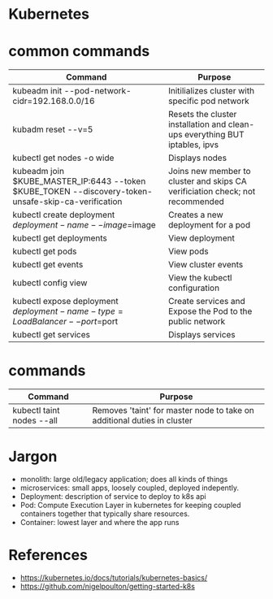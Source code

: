 # Kubernetes 

# common commands

|Command|Purpose|
|-------|-------|
|kubeadm init --pod-network-cidr=192.168.0.0/16| Initilializes cluster with specific pod network|
|kubadm reset --v=5| Resets the cluster installation and clean-ups everything BUT iptables, ipvs|
|kubectl get nodes -o wide| Displays nodes|
|kubeadm join $KUBE_MASTER_IP:6443 --token $KUBE_TOKEN --discovery-token-unsafe-skip-ca-verification|  Joins new member to cluster and skips CA verificiation check; not recommended|
|kubectl create  deployment $deployment-name --image=$image| Creates a new deployment for a pod|
|kubectl get deployments| View deployment|
|kubectl get pods| View pods|
|kubectl get events| View cluster events|
|kubectl config view| View the kubectl configuration|
|kubectl expose deployment $deployment-name -type=LoadBalancer --port=$port| Create services and Expose the Pod to the public network|
|kubectl get services|Displays  services|


# commands
|Command|Purpose|
|-------|-------|
|kubectl taint nodes --all <node>| Removes 'taint' for master node to take on  additional duties in cluster|

# Jargon
- monolith: large old/legacy application; does all kinds of things
- microservices: small apps,  loosely coupled, deployed indepently.
- Deployment: description of service to deploy to k8s api
- Pod: Compute Execution Layer in kubernetes for keeping coupled containers together that typically share resources.
- Container: lowest layer and where the app runs
  
# References
- https://kubernetes.io/docs/tutorials/kubernetes-basics/
- https://github.com/nigelpoulton/getting-started-k8s

